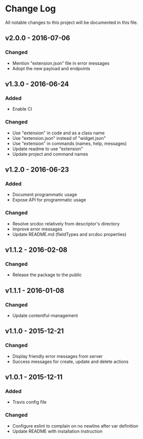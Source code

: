 # Change Log
All notable changes to this project will be documented in this file.

## v2.0.0 - 2016-07-06
### Changed
- Mention "extension.json" file in error messages
- Adopt the new payload and endpoints

## v1.3.0 - 2016-06-24
### Added
- Enable CI

### Changed
- Use "extension" in code and as a class name
- Use "extension.json" instead of "widget.json"
- Use "extension" in commands (names, help, messages)
- Update readme to use "extension"
- Update project and command names

## v1.2.0 - 2016-06-23
### Added
- Document programmatic usage
- Expose API for programmatic usage

### Changed
- Resolve srcdoc relatively from descriptor's directory
- Improve error messages
- Update README.md (fieldTypes and srcdoc properties)

## v1.1.2 - 2016-02-08
### Changed
- Release the package to the public

## v1.1.1 - 2016-01-08
### Changed
- Update contentful-management

## v1.1.0 - 2015-12-21
### Changed
- Display friendly error messages from server
- Success messages for create, update and delete actions

## v1.0.1 - 2015-12-11
### Added
- Travis config file

### Changed
- Configure eslint to complain on no newline after var definition
- Update README with installation instruction
